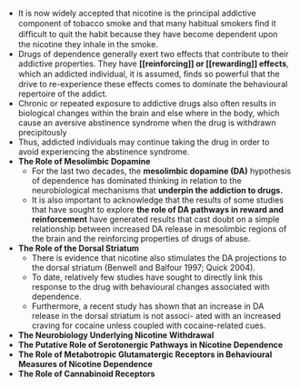 - It is now widely accepted that nicotine is the principal addictive component of tobacco smoke and that many habitual smokers ﬁnd it difﬁcult to quit the habit because they have become dependent upon the nicotine they inhale in the smoke.
- Drugs of dependence generally exert two effects that contribute to their addictive properties. They have **[[reinforcing]] or [[rewarding]] effects**, which an addicted individual, it is assumed, ﬁnds so powerful that the drive to re-experience these effects comes to dominate the behavioural repertoire of the addict.
- Chronic or repeated exposure to addictive drugs also often results in biological changes within the brain and else where in the body, which cause an aversive abstinence syndrome when the drug is withdrawn precipitously
- Thus, addicted individuals may continue taking the drug in order to avoid experiencing the abstinence syndrome.
- **The Role of Mesolimbic Dopamine**
	- For the last two decades, the **mesolimbic dopamine (DA)** hypothesis of dependence has dominated thinking in relation to the neurobiological mechanisms that **underpin the addiction to drugs.**
	- It is also important to acknowledge that the results of some studies that have sought to explore **the role of DA pathways in reward and reinforcement** have generated results that cast doubt on a simple relationship between increased DA release in mesolimbic regions of the brain and the reinforcing properties of drugs of abuse.
- **The Role of the Dorsal Striatum**
	- There is evidence that nicotine also stimulates the DA projections to the dorsal striatum (Benwell and Balfour 1997; Quick 2004).
	- To date, relatively few studies have sought to directly link this response to the drug with behavioural changes associated with dependence.
	- Furthermore, a recent study has shown that an increase in DA release in the dorsal striatum is not associ- ated with an increased craving for cocaine unless coupled with cocaine-related cues.
- **The Neurobiology Underlying Nicotine Withdrawal**
- **The Putative Role of Serotonergic Pathways in Nicotine Dependence**
- **The Role of Metabotropic Glutamatergic Receptors in Behavioural Measures of Nicotine Dependence**
- **The Role of Cannabinoid Receptors**